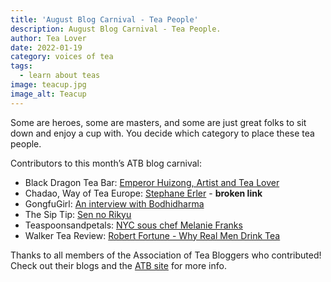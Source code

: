 ```yaml
---
title: 'August Blog Carnival - Tea People'
description: August Blog Carnival - Tea People.
author: Tea Lover
date: 2022-01-19
category: voices of tea
tags:
  - learn about teas
image: teacup.jpg
image_alt: Teacup
---
```


Some are heroes, some are masters, and some are just great folks to sit down and enjoy a cup with. You decide which category to place these tea people.

Contributors to this month’s ATB blog carnival:

- Black Dragon Tea Bar: [Emperor Huizong, Artist and Tea Lover](http://blackdragonteabar.blogspot.com/)
- Chadao, Way of Tea Europe: [Stephane Erler](http://blog.chadao.eu/stephane-erler/) - **broken link**
- GongfuGirl: [An interview with Bodhidharma](http://www.gongfugirl.com/2010/08/an-interview-with-bodhidharma/)
- The Sip Tip: [Sen no Rikyu](http://www.thesiptip.com)
- Teaspoonsandpetals: [NYC sous chef Melanie Franks](http://teaspoonsandpetals.typepad.com/teaspoons-petals/2010/08/tea-talk-nyc-sous-chef-melanie-franks.html)
- Walker Tea Review: [Robert Fortune - Why Real Men Drink Tea](https://web.archive.org/web/20210307020224/http://walkerteareview.com//http:/walkerteareview.com/robert-fortune-why-real-men-drink-tea)

Thanks to all members of the Association of Tea Bloggers who contributed! Check out their blogs and the [ATB site](http://teabloggers.com/) for more info.
